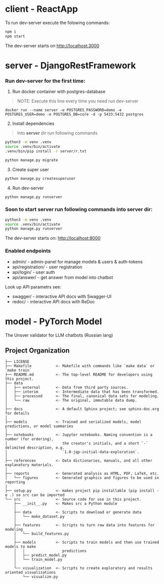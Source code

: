 # client - ReactApp

To run dev-server execute the folowing commands:
```sh
npm i
npm start
```
The dev-server starts on [http://localhost:3000](http://localhost:3000)

# server - DjangoRestFramework

### Run dev-server for the first time: 

1. Run docker container with postgres-database
>NOTE: Execute this line every time you need run dev-server
```
docker run --name server -e POSTGRES_PASSWORD=demo -e POSTGRES_USER=demo -e POSTGRES_DB=core -d -p 5433:5432 postgres
```

2. Install dependencies
> Into __server__ dir run following commands
```sh
python3 -m venv .venv
source .venv/bin/activate
.venv/bin/pip install -r server/r.txt

python manage.py migrate
```

3. Create super user
```sh
python manage.py createsuperuser
```

4. Run dev-server
```sh
python manage.py runserver
```

### Soon to start server run following commands into __server__ dir:
```sh
python3 -m venv .venv
source .venv/bin/activate
python manage.py runserver
```

The dev-server starts on:  [http://localhost:8000](http://localhost:8000)

### Enabled endpoints
- admin/ - admin-panel for manage models & users & auth-tokens
- api/registration/ - user registration
- api/login/ - user auth
- api/answer/ - get answer from model into chatbot

Look up API parametrs see:
- swagger/ - interactive API docs with Swagger-UI
- redoc/ - interactive API docs with ReDoc

# model - PyTorch Model
The Unsver validator for LLM chatbots (Russian lang)

Project Organization
------------

    ├── LICENSE
    ├── Makefile           <- Makefile with commands like `make data` or `make train`
    ├── README.md          <- The top-level README for developers using this project.
    ├── data
    │   ├── external       <- Data from third party sources.
    │   ├── interim        <- Intermediate data that has been transformed.
    │   ├── processed      <- The final, canonical data sets for modeling.
    │   └── raw            <- The original, immutable data dump.
    │
    ├── docs               <- A default Sphinx project; see sphinx-doc.org for details
    │
    ├── models             <- Trained and serialized models, model predictions, or model summaries
    │
    ├── notebooks          <- Jupyter notebooks. Naming convention is a number (for ordering),
    │                         the creator's initials, and a short `-` delimited description, e.g.
    │                         `1.0-jqp-initial-data-exploration`.
    │
    ├── references         <- Data dictionaries, manuals, and all other explanatory materials.
    │
    ├── reports            <- Generated analysis as HTML, PDF, LaTeX, etc.
    │   └── figures        <- Generated graphics and figures to be used in reporting
    |
    ├── setup.py           <- makes project pip installable (pip install -e .) so src can be imported
    └── src                <- Source code for use in this project.
        ├── __init__.py    <- Makes src a Python module
        │
        ├── data           <- Scripts to download or generate data
        │   └── make_dataset.py
        │
        ├── features       <- Scripts to turn raw data into features for modeling
        │   └── build_features.py
        │
        ├── models         <- Scripts to train models and then use trained models to make
        │   │                 predictions
        │   ├── predict_model.py
        │   └── train_model.py
        │
        └── visualization  <- Scripts to create exploratory and results oriented visualizations
            └── visualize.py